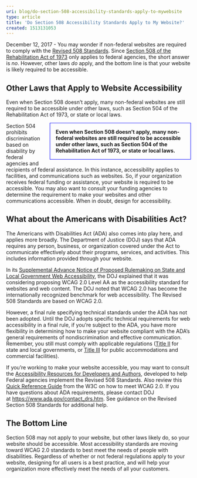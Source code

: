 ```yaml
---
uri: blog/do-section-508-accessibility-standards-apply-to-mywebsite
type: article
title: 'Do Section 508 Accessibility Standards Apply to My Website?'
created: 1513131053
---
```


December 12, 2017 - You may wonder if non-federal websites are required to comply with the [Revised 508 Standards][1]. Since [Section 508 of the Rehabilitation Act of 1973][2] only applies to federal agencies, the short answer is _no_. However, other laws _do_ apply, and the bottom line is that your website is likely required to be accessible.

## Other Laws that Apply to Website Accessibility

Even when Section 508 doesn’t apply, many non-federal websites are still required to be accessible under other laws, such as Section 504 of the Rehabilitation Act of 1973, or state or local laws.

<div style="width:70%;float: right;margin-left:15px;margin-bottom:15px;border:1px solid blue;padding:15px;font-weight:bold;">
  Even when Section 508 doesn’t apply, many non-federal websites are still required to be accessible under other laws, such as Section 504 of the Rehabilitation Act of 1973, or state or local laws.
</div>

Section 504 prohibits discrimination based on disability by federal agencies and recipients of federal assistance. In this instance, accessibility applies to facilities, and communications such as websites. So, if your organization receives federal funding or assistance, your website is required to be accessible. You may also want to consult your funding agencies to determine the requirement to make your websites and other communications accessible. When in doubt, design for accessibility.

## What about the Americans with Disabilities Act?

The Americans with Disabilities Act (ADA) also comes into play here, and applies more broadly. The Department of Justice (DOJ) says that ADA requires any person, business, or organization covered under the Act to communicate effectively about their programs, services, and activities. This includes information provided through your website.

In its [Supplemental Advance Notice of Proposed Rulemaking on State and Local Government Web Accessibility][3], the DOJ explained that it was considering proposing WCAG 2.0 Level AA as the accessibility standard for websites and web content. The DOJ noted that WCAG 2.0 has become the internationally recognized benchmark for web accessibility. The Revised 508 Standards are based on WCAG 2.0.

However, a final rule specifying technical standards under the ADA has not been adopted. Until the DOJ adopts specific technical requirements for web accessibility in a final rule, if you’re subject to the ADA, you have more flexibility in determining how to make your website compliant with the ADA’s general requirements of nondiscrimination and effective communication. Remember, you still must comply with applicable regulations ([Title II][4] for state and local governments, or&nbsp;[Title III][5] for public accommodations and commercial facilities).

If you’re working to make your website accessible, you may want to consult the [Accessibility Resources for Developers and Authors][6], developed to help Federal agencies implement the Revised 508 Standards. Also review this [Quick Reference Guide][7] from the W3C on how to meet WCAG 2.0. If you have questions about ADA requirements, please contact DOJ at&nbsp;<https://www.ada.gov/contact_drs.htm>. See guidance on the Revised Section 508 Standards for additional help.

## The Bottom Line

Section 508 may not apply to your website, but other laws likely do, so your website should be accessible. Most accessibility standards are moving toward WCAG 2.0 standards to best meet the needs of people with disabilities. Regardless of whether or not federal regulations apply to your website, designing for all users is a best practice, and will help your organization more effectively meet the needs of all your customers.

 [1]: https://www.access-board.gov/guidelines-and-standards/communications-and-it/about-the-ict-refresh/final-rule
 [2]: https://www.access-board.gov/guidelines-and-standards/communications-and-it/about-the-section-508-standards/guide-to-the-section-508-standards
 [3]: https://www.ada.gov/regs2016/sanprm.html
 [4]: https://www.ada.gov/regs2010/titleII_2010/titleII_2010_regulations.htm
 [5]: https://www.ada.gov/regs2010/titleIII_2010/titleIII_2010_regulations.htm
 [6]: /create/software-websites
 [7]: https://www.w3.org/WAI/WCAG20/quickref/